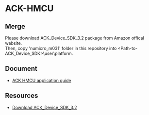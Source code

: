 # ACK-HMCU

## Merge
Please download ACK_Device_SDK_3.2 package from Amazon offical website.<br>
Then, copy 'numicro_m031' folder in this repository into <Path-to-ACK_Device_SDK>\user\platform\.

## Document
* [ACK HMCU application guide][1]

  [1]: https://raw.githubusercontent.com/OpenNuvoton/ACK-HMCU/master/numicro_m031/docs/Amazon%20ACK%20HMCU%20on%20NuMaker-M032SE.pdf

## Resources
* [Download ACK_Device_SDK_3.2][2]

  [2]: https://developer.amazon.com/alexa/console/ack/resources
